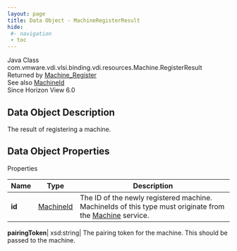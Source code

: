 ```yaml
---
layout: page
title: Data Object - MachineRegisterResult
hide:
 #- navigation
 - toc
---
```






Java Class
    com.vmware.vdi.vlsi.binding.vdi.resources.Machine.RegisterResult  
Returned by
     [Machine_Register](vdi.resources.Machine.md#register)  
See also
     [MachineId](vdi.entity.MachineId.md)  
Since 
    Horizon View 6.0

## Data Object Description 

The result of registering a machine. 

## Data Object Properties

Properties

Name |  Type |  Description   
---|---|---  
**id**| [MachineId](vdi.entity.MachineId.md)|  The ID of the newly registered machine. MachineIds of this type must originate from the [Machine](vdi.resources.Machine.md) service.   
  
**pairingToken**|  xsd:string|  The pairing token for the machine. This should be passed to the machine.   
  
  

  


